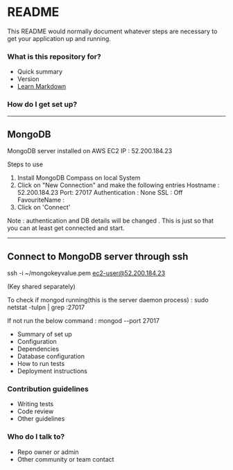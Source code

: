 # README #

This README would normally document whatever steps are necessary to get your application up and running.

### What is this repository for? ###

* Quick summary
* Version
* [Learn Markdown](https://bitbucket.org/tutorials/markdowndemo)

### How do I get set up? ###
--------
MongoDB
--------
MongoDB server installed on AWS EC2
IP : 52.200.184.23

Steps to use
1. Install MongoDB Compass on local System
2. Click on "New Connection" and make the following entries
   Hostname : 52.200.184.23
   Port: 27017
   Authentication : None
   SSL : Off
   FavouriteName : <of your liking>
3. Click on 'Connect'

Note : authentication and DB details will be changed . This is just so that you can at least get connected and start.

-------------------------------------
Connect to MongoDB server through ssh
-------------------------------------
ssh -i ~/mongokeyvalue.pem ec2-user@52.200.184.23 

(Key shared separately)

To check if mongod running(this is the server daemon process) :
 sudo netstat -tulpn | grep :27017

If not run the below command :
 mongod --port 27017 



* Summary of set up
* Configuration
* Dependencies
* Database configuration
* How to run tests
* Deployment instructions

### Contribution guidelines ###

* Writing tests
* Code review
* Other guidelines

### Who do I talk to? ###

* Repo owner or admin
* Other community or team contact